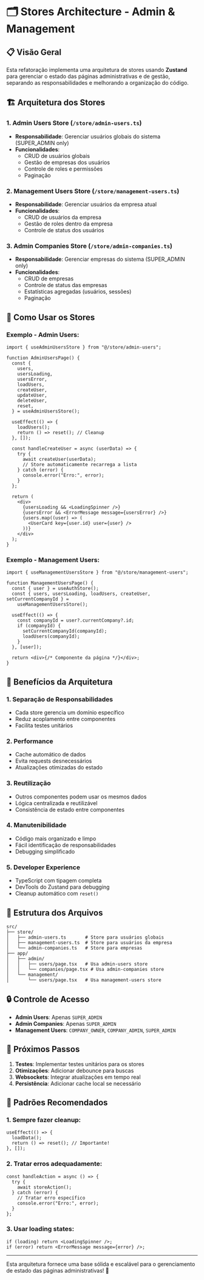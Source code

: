 # 🗂️ Stores Architecture - Admin & Management

## 📋 **Visão Geral**

Esta refatoração implementa uma arquitetura de stores usando **Zustand** para gerenciar o estado das páginas administrativas e de gestão, separando as responsabilidades e melhorando a organização do código.

## 🏗️ **Arquitetura dos Stores**

### 1. **Admin Users Store** (`/store/admin-users.ts`)

- **Responsabilidade**: Gerenciar usuários globais do sistema (SUPER_ADMIN only)
- **Funcionalidades**:
  - CRUD de usuários globais
  - Gestão de empresas dos usuários
  - Controle de roles e permissões
  - Paginação

### 2. **Management Users Store** (`/store/management-users.ts`)

- **Responsabilidade**: Gerenciar usuários da empresa atual
- **Funcionalidades**:
  - CRUD de usuários da empresa
  - Gestão de roles dentro da empresa
  - Controle de status dos usuários

### 3. **Admin Companies Store** (`/store/admin-companies.ts`)

- **Responsabilidade**: Gerenciar empresas do sistema (SUPER_ADMIN only)
- **Funcionalidades**:
  - CRUD de empresas
  - Controle de status das empresas
  - Estatísticas agregadas (usuários, sessões)
  - Paginação

## 🔧 **Como Usar os Stores**

### **Exemplo - Admin Users:**

```tsx
import { useAdminUsersStore } from "@/store/admin-users";

function AdminUsersPage() {
  const {
    users,
    usersLoading,
    usersError,
    loadUsers,
    createUser,
    updateUser,
    deleteUser,
    reset,
  } = useAdminUsersStore();

  useEffect(() => {
    loadUsers();
    return () => reset(); // Cleanup
  }, []);

  const handleCreateUser = async (userData) => {
    try {
      await createUser(userData);
      // Store automaticamente recarrega a lista
    } catch (error) {
      console.error("Erro:", error);
    }
  };

  return (
    <div>
      {usersLoading && <LoadingSpinner />}
      {usersError && <ErrorMessage message={usersError} />}
      {users.map((user) => (
        <UserCard key={user.id} user={user} />
      ))}
    </div>
  );
}
```

### **Exemplo - Management Users:**

```tsx
import { useManagementUsersStore } from "@/store/management-users";

function ManagementUsersPage() {
  const { user } = useAuthStore();
  const { users, usersLoading, loadUsers, createUser, setCurrentCompanyId } =
    useManagementUsersStore();

  useEffect(() => {
    const companyId = user?.currentCompany?.id;
    if (companyId) {
      setCurrentCompanyId(companyId);
      loadUsers(companyId);
    }
  }, [user]);

  return <div>{/* Componente da página */}</div>;
}
```

## 🚀 **Benefícios da Arquitetura**

### **1. Separação de Responsabilidades**

- Cada store gerencia um domínio específico
- Reduz acoplamento entre componentes
- Facilita testes unitários

### **2. Performance**

- Cache automático de dados
- Evita requests desnecessários
- Atualizações otimizadas do estado

### **3. Reutilização**

- Outros componentes podem usar os mesmos dados
- Lógica centralizada e reutilizável
- Consistência de estado entre componentes

### **4. Manutenibilidade**

- Código mais organizado e limpo
- Fácil identificação de responsabilidades
- Debugging simplificado

### **5. Developer Experience**

- TypeScript com tipagem completa
- DevTools do Zustand para debugging
- Cleanup automático com `reset()`

## 📂 **Estrutura dos Arquivos**

```
src/
├── store/
│   ├── admin-users.ts       # Store para usuários globais
│   ├── management-users.ts  # Store para usuários da empresa
│   └── admin-companies.ts   # Store para empresas
├── app/
│   ├── admin/
│   │   ├── users/page.tsx   # Usa admin-users store
│   │   └── companies/page.tsx # Usa admin-companies store
│   └── management/
│       └── users/page.tsx   # Usa management-users store
```

## 🔒 **Controle de Acesso**

- **Admin Users**: Apenas `SUPER_ADMIN`
- **Admin Companies**: Apenas `SUPER_ADMIN`
- **Management Users**: `COMPANY_OWNER`, `COMPANY_ADMIN`, `SUPER_ADMIN`

## 🧪 **Próximos Passos**

1. **Testes**: Implementar testes unitários para os stores
2. **Otimizações**: Adicionar debounce para buscas
3. **Websockets**: Integrar atualizações em tempo real
4. **Persistência**: Adicionar cache local se necessário

## 🎯 **Padrões Recomendados**

### **1. Sempre fazer cleanup:**

```tsx
useEffect(() => {
  loadData();
  return () => reset(); // Importante!
}, []);
```

### **2. Tratar erros adequadamente:**

```tsx
const handleAction = async () => {
  try {
    await storeAction();
  } catch (error) {
    // Tratar erro específico
    console.error("Erro:", error);
  }
};
```

### **3. Usar loading states:**

```tsx
if (loading) return <LoadingSpinner />;
if (error) return <ErrorMessage message={error} />;
```

---

Esta arquitetura fornece uma base sólida e escalável para o gerenciamento de estado das páginas administrativas! 🚀
